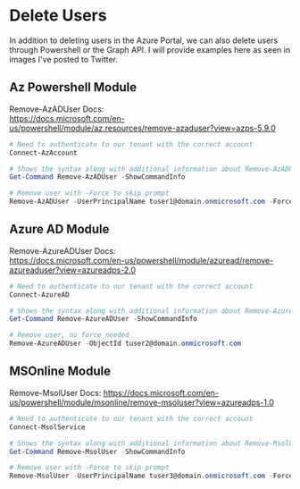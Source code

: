 # Delete Users

In addition to deleting users in the Azure Portal, we can also delete users through Powershell or the Graph API. I will provide examples here as seen in images I've posted to Twitter.

## Az Powershell Module

Remove-AzADUser Docs:  
<https://docs.microsoft.com/en-us/powershell/module/az.resources/remove-azaduser?view=azps-5.9.0>

````Powershell
# Need to authenticate to our tenant with the correct account
Connect-AzAccount

# Shows the syntax along with additional information about Remove-AzADUser
Get-Command Remove-AzADUser -ShowCommandInfo

# Remove user with -Force to skip prompt
Remove-AzADUser -UserPrincipalName tuser1@domain.onmicrosoft.com -Force
````

## Azure AD Module

Remove-AzureADUser Docs:  
<https://docs.microsoft.com/en-us/powershell/module/azuread/remove-azureaduser?view=azureadps-2.0>

````Powershell
# Need to authenticate to our tenant with the correct account
Connect-AzureAD

# Shows the syntax along with additional information about Remove-AzureADUser
Get-Command Remove-AzureADUser -ShowCommandInfo

# Remove user, no force needed
Remove-AzureADUser -ObjectId tuser2@domain.onmicrosoft.com
````

## MSOnline Module

Remove-MsolUser Docs: <https://docs.microsoft.com/en-us/powershell/module/msonline/remove-msoluser?view=azureadps-1.0>

````Powershell
# Need to authenticate to our tenant with the correct account
Connect-MsolService

# Shows the syntax along with additional information about Remove-MsolUser
Get-Command Remove-MsolUser -ShowCommandInfo

# Remove user with -Force to skip prompt
Remove-MsolUser -UserPrincipalName tuser3@domain.onmicrosoft.com -Force
````
